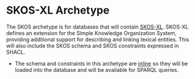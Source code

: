 # SKOS-XL Archetype

The SKOS archetype is for databases that will contain [SKOS-XL](https://www.w3.org/TR/skos-reference/skos-xl.html). SKOS-XL defines an extension for the Simple Knowledge Organization System, providing additional support for describing and linking lexical entities. This will also include the SKOS schema and SKOS constraints expressed in SHACL.

* The schema and constraints in this archetype are [inline](https://www.stardog.com/docs/#_inline_archetypes) 
so they will be loaded into the database and will be available for SPARQL queries.
